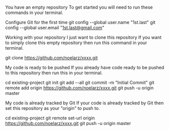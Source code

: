 You have an empty repository
To get started you will need to run these commands in your terminal.

Configure Git for the first time
git config --global user.name "1st.last"
git config --global user.email "1st.last@gmail.com"

Working with your repository
I just want to clone this repository
If you want to simply clone this empty repository then run this command in your terminal.

git clone https://github.com/noelarz/xxxx.git

My code is ready to be pushed
If you already have code ready to be pushed to this repository then run this in your terminal.

cd existing-project
git init
git add --all
git commit -m "Initial Commit"
git remote add origin https://github.com/noelarz/xxxx.git
git push -u origin master

My code is already tracked by Git
If your code is already tracked by Git then set this repository as your "origin" to push to.

cd existing-project
git remote set-url origin https://github.com/noelarz/xxxx.git
git push -u origin master
